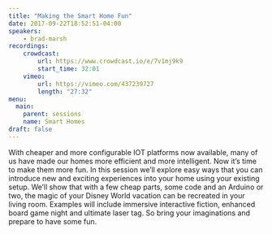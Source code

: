 ```yaml
---
title: "Making the Smart Home Fun"
date: 2017-09-22T18:52:51-04:00
speakers:
    - brad-marsh
recordings:
    crowdcast:
        url: https://www.crowdcast.io/e/7v1mj9k9
        start_time: 32:01
    vimeo:
        url: https://vimeo.com/437239727
        length: "27:32"
menu:
  main:
    parent: sessions
    name: Smart Homes
draft: false
---
```


With cheaper and more configurable IOT platforms now available, many of us have made our homes more efficient and more intelligent.  Now it’s time to make them more fun.  In this session we’ll explore easy ways that you can introduce new and exciting experiences into your home using your existing setup.  We’ll show that with a few cheap parts,  some code and an Arduino or two, the magic of your Disney World vacation can be recreated in your living room.  Examples will include immersive interactive fiction, enhanced board game night and ultimate laser tag.  So bring your imaginations and prepare to have some fun.